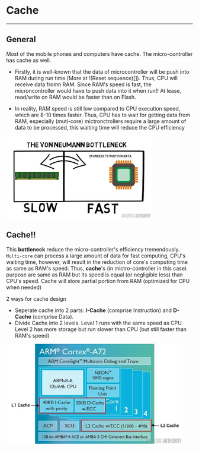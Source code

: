# Cache
----
## General
Most of the mobile phones and computers have cache. The micro-controller has cache as well.

- Firstly, it is well-known that the data of microcontroller will be push into RAM during run time (More at !(Reset sequence)[]). 
Thus, CPU will receive data fromn RAM. Since RAM's speed is fast, the microncontroller would have to push data into it when run!! At lease, read/write on RAM would be faster than on Flash.

- In reality, RAM speed is still low compared to CPU execution speed, which are 8-10 times faster. Thus, CPU has to wait for getting data from RAM, especially (muti-core) mictronctrollers require
a large amount of data to be processed, this waiting time will reduce the CPU efficiency

![](img/Von_bottleneck.png)

## Cache!!

This **bottleneck** reduce the micro-controller's efficiency tremendously. `Multi-core` can process a large amount of data for fast computing, CPU's waiting time, however, will result in the reduction of core's computing time
as same as RAM's speed. Thus, **cache**'s (in mictro-controller in this case) purpose are same as RAM but its speed is equal (or negligible less) than CPU's speed. Cache will store partial portion from RAM (optimized for CPU when needed)

2 ways for cache design
* Seperate cache into 2 parts: **I-Cache** (comprise Instruction) and **D-Cache** (comprise Data).
* Divide Cache into 2 levels. Level 1 runs with the same speed as CPU. Level 2 has more storage but run slower than CPU (but still faster than RAM's speed)

![](img/cache_2_levels.png)